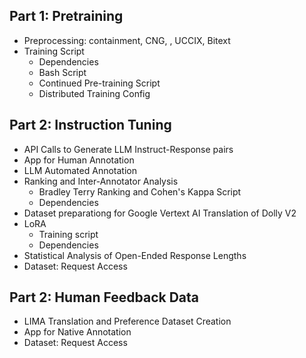 ## Part 1: Pretraining
- Preprocessing: containment, CNG, , UCCIX, Bitext 
- Training Script
    - Dependencies
    - Bash Script
    - Continued Pre-training Script
    - Distributed Training Config

## Part 2: Instruction Tuning
- API Calls to Generate LLM Instruct-Response pairs
- App for Human Annotation
- LLM Automated Annotation
- Ranking and Inter-Annotator Analysis
    - Bradley Terry Ranking and Cohen's Kappa Script
    - Dependencies
- Dataset preparationg for Google Vertext AI Translation of Dolly V2
- LoRA
    - Training script
    - Dependencies
- Statistical Analysis of Open-Ended Response Lengths
- Dataset: Request Access

## Part 2: Human Feedback Data
- LIMA Translation and Preference Dataset Creation
- App for Native Annotation
- Dataset: Request Access
